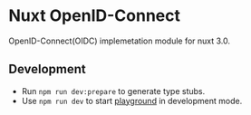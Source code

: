 # Nuxt OpenID-Connect
OpenID-Connect(OIDC) implemetation module for nuxt 3.0.

## Development

- Run `npm run dev:prepare` to generate type stubs.
- Use `npm run dev` to start [playground](./playground) in development mode.
